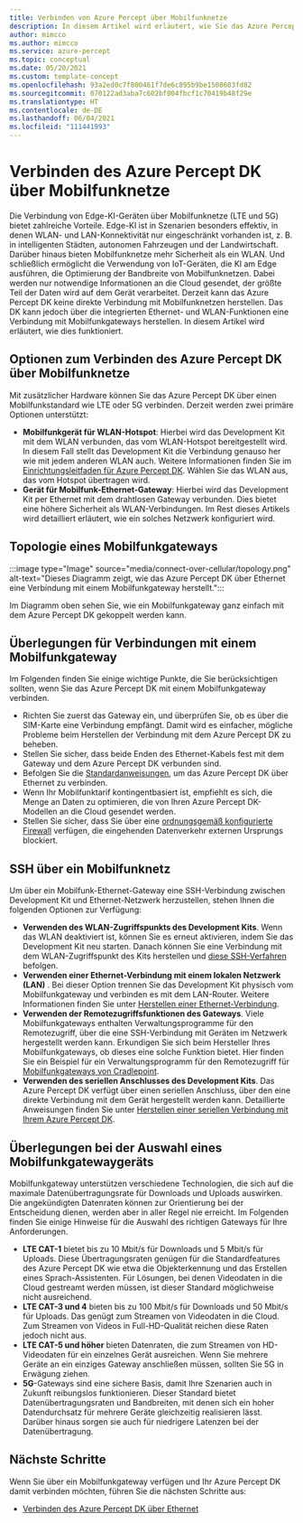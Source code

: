 ```yaml
---
title: Verbinden von Azure Percept über Mobilfunknetze
description: In diesem Artikel wird erläutert, wie Sie das Azure Percept DK über Mobilfunknetze verbinden.
author: mimcco
ms.author: mimcco
ms.service: azure-percept
ms.topic: conceptual
ms.date: 05/20/2021
ms.custom: template-concept
ms.openlocfilehash: 93a2ed0c7f800461f7de6c895b9be1508603fd82
ms.sourcegitcommit: 070122ad3aba7c602bf004fbcf1c70419b48f29e
ms.translationtype: HT
ms.contentlocale: de-DE
ms.lasthandoff: 06/04/2021
ms.locfileid: "111441993"
---
```

# <a name="connect-the-azure-percept-dk-over-cellular-networks"></a>Verbinden des Azure Percept DK über Mobilfunknetze

Die Verbindung von Edge-KI-Geräten über Mobilfunknetze (LTE und 5G) bietet zahlreiche Vorteile. Edge-KI ist in Szenarien besonders effektiv, in denen WLAN- und LAN-Konnektivität nur eingeschränkt vorhanden ist, z. B. in intelligenten Städten, autonomen Fahrzeugen und der Landwirtschaft. Darüber hinaus bieten Mobilfunknetze mehr Sicherheit als ein WLAN. Und schließlich ermöglicht die Verwendung von IoT-Geräten, die KI am Edge ausführen, die Optimierung der Bandbreite von Mobilfunknetzen. Dabei werden nur notwendige Informationen an die Cloud gesendet, der größte Teil der Daten wird auf dem Gerät verarbeitet. Derzeit kann das Azure Percept DK keine direkte Verbindung mit Mobilfunknetzen herstellen. Das DK kann jedoch über die integrierten Ethernet- und WLAN-Funktionen eine Verbindung mit Mobilfunkgateways herstellen. In diesem Artikel wird erläutert, wie dies funktioniert.

## <a name="options-for-connecting-the-azure-percept-dk-over-cellular-networks"></a>Optionen zum Verbinden des Azure Percept DK über Mobilfunknetze
Mit zusätzlicher Hardware können Sie das Azure Percept DK über einen Mobilfunkstandard wie LTE oder 5G verbinden. Derzeit werden zwei primäre Optionen unterstützt:
- **Mobilfunkgerät für WLAN-Hotspot**: Hierbei wird das Development Kit mit dem WLAN verbunden, das vom WLAN-Hotspot bereitgestellt wird. In diesem Fall stellt das Development Kit die Verbindung genauso her wie mit jedem anderen WLAN auch. Weitere Informationen finden Sie im [Einrichtungsleitfaden für Azure Percept DK](./quickstart-percept-dk-set-up.md). Wählen Sie das WLAN aus, das vom Hotspot übertragen wird.
- **Gerät für Mobilfunk-Ethernet-Gateway**: Hierbei wird das Development Kit per Ethernet mit dem drahtlosen Gateway verbunden. Dies bietet eine höhere Sicherheit als WLAN-Verbindungen. Im Rest dieses Artikels wird detailliert erläutert, wie ein solches Netzwerk konfiguriert wird.

## <a name="cellular-gateway-topology"></a>Topologie eines Mobilfunkgateways
:::image type="Image" source="media/connect-over-cellular/topology.png" alt-text="Dieses Diagramm zeigt, wie das Azure Percept DK über Ethernet eine Verbindung mit einem Mobilfunkgateway herstellt.":::

Im Diagramm oben sehen Sie, wie ein Mobilfunkgateway ganz einfach mit dem Azure Percept DK gekoppelt werden kann.

## <a name="considerations-when-connecting-to-a-cellular-gateway"></a>Überlegungen für Verbindungen mit einem Mobilfunkgateway
Im Folgenden finden Sie einige wichtige Punkte, die Sie berücksichtigen sollten, wenn Sie das Azure Percept DK mit einem Mobilfunkgateway verbinden.
- Richten Sie zuerst das Gateway ein, und überprüfen Sie, ob es über die SIM-Karte eine Verbindung empfängt. Damit wird es einfacher, mögliche Probleme beim Herstellen der Verbindung mit dem Azure Percept DK zu beheben.
- Stellen Sie sicher, dass beide Enden des Ethernet-Kabels fest mit dem Gateway und dem Azure Percept DK verbunden sind.
- Befolgen Sie die [Standardanweisungen](./how-to-connect-over-ethernet.md), um das Azure Percept DK über Ethernet zu verbinden.
- Wenn Ihr Mobilfunktarif kontingentbasiert ist, empfiehlt es sich, die Menge an Daten zu optimieren, die von Ihren Azure Percept DK-Modellen an die Cloud gesendet werden.
- Stellen Sie sicher, dass Sie über eine [ordnungsgemäß konfigurierte Firewall](./concept-security-configuration.md) verfügen, die eingehenden Datenverkehr externen Ursprungs blockiert.

## <a name="ssh-over-a-cellular-network"></a>SSH über ein Mobilfunknetz
Um über ein Mobilfunk-Ethernet-Gateway eine SSH-Verbindung zwischen Development Kit und Ethernet-Netzwerk herzustellen, stehen Ihnen die folgenden Optionen zur Verfügung:
- **Verwenden des WLAN-Zugriffspunkts des Development Kits**. Wenn das WLAN deaktiviert ist, können Sie es erneut aktivieren, indem Sie das Development Kit neu starten. Danach können Sie eine Verbindung mit dem WLAN-Zugriffspunkt des Kits herstellen und [diese SSH-Verfahren](./how-to-ssh-into-percept-dk.md) befolgen.
- **Verwenden einer Ethernet-Verbindung mit einem lokalen Netzwerk (LAN)** . Bei dieser Option trennen Sie das Development Kit physisch vom Mobilfunkgateway und verbinden es mit dem LAN-Router. Weitere Informationen finden Sie unter [Herstellen einer Ethernet-Verbindung](./how-to-connect-over-ethernet.md). 
- **Verwenden der Remotezugriffsfunktionen des Gateways**. Viele Mobilfunkgateways enthalten Verwaltungsprogramme für den Remotezugriff, über die eine SSH-Verbindung mit Geräten im Netzwerk hergestellt werden kann. Erkundigen Sie sich beim Hersteller Ihres Mobilfunkgateways, ob dieses eine solche Funktion bietet. Hier finden Sie ein Beispiel für ein Verwaltungsprogramm für den Remotezugriff für [Mobilfunkgateways von Cradlepoint](https://customer.cradlepoint.com/s/article/NCM-Remote-Connect-LAN-Manager).
- **Verwenden des seriellen Anschlusses des Development Kits**. Das Azure Percept DK verfügt über einen seriellen Anschluss, über den eine direkte Verbindung mit dem Gerät hergestellt werden kann. Detaillierte Anweisungen finden Sie unter [Herstellen einer seriellen Verbindung mit Ihrem Azure Percept DK](./how-to-connect-to-percept-dk-over-serial.md).

## <a name="considerations-when-selecting-a-cellular-gateway-device"></a>Überlegungen bei der Auswahl eines Mobilfunkgatewaygeräts
Mobilfunkgateway unterstützen verschiedene Technologien, die sich auf die maximale Datenübertragungsrate für Downloads und Uploads auswirken. Die angekündigten Datenraten können zur Orientierung bei der Entscheidung dienen, werden aber in aller Regel nie erreicht. Im Folgenden finden Sie einige Hinweise für die Auswahl des richtigen Gateways für Ihre Anforderungen.
 
- **LTE CAT-1** bietet bis zu 10 Mbit/s für Downloads und 5 Mbit/s für Uploads. Diese Übertragungsraten genügen für die Standardfeatures des Azure Percept DK wie etwa die Objekterkennung und das Erstellen eines Sprach-Assistenten. Für Lösungen, bei denen Videodaten in die Cloud gestreamt werden müssen, ist dieser Standard möglichweise nicht ausreichend.
- **LTE CAT-3 und 4** bieten bis zu 100 Mbit/s für Downloads und 50 Mbit/s für Uploads. Das genügt zum Streamen von Videodaten in die Cloud. Zum Streamen von Videos in Full-HD-Qualität reichen diese Raten jedoch nicht aus.
- **LTE CAT-5 und höher** bieten Datenraten, die zum Streamen von HD-Videodaten für ein einzelnes Gerät ausreichen. Wenn Sie mehrere Geräte an ein einziges Gateway anschließen müssen, sollten Sie 5G in Erwägung ziehen.
- **5G**-Gateways sind eine sichere Basis, damit Ihre Szenarien auch in Zukunft reibungslos funktionieren. Dieser Standard bietet Datenübertragungsraten und Bandbreiten, mit denen sich ein hoher Datendurchsatz für mehrere Geräte gleichzeitig realisieren lässt. Darüber hinaus sorgen sie auch für niedrigere Latenzen bei der Datenübertragung.


## <a name="next-steps"></a>Nächste Schritte
Wenn Sie über ein Mobilfunkgateway verfügen und Ihr Azure Percept DK damit verbinden möchten, führen Sie die nächsten Schritte aus:
- [Verbinden des Azure Percept DK über Ethernet](./how-to-connect-over-ethernet.md)
